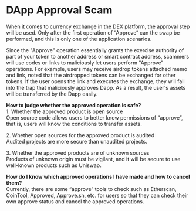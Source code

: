 # DApp Approval Scam

When it comes to currency exchange in the DEX platform, the approval step will be used. Only after the first operation of “Approve“ can the swap be performed, and this is only one of the application scenarios.&#x20;

Since the "Approve" operation essentially grants the exercise authority of part of your token to another address or smart contract address, scammers will use codes or links to maliciously let users perform "Approve" operations. For example, users may receive airdrop tokens attached memo and link, noted that the airdropped tokens can be exchanged for other tokens. If the user opens the link and executes the exchange, they will fall into the trap that maliciously approves Dapp. As a result, the user's assets will be transferred by the Dapp easily.

**How to judge whether the approved operation is safe?**\
1\. Whether the approved product is open source\
Open source code allows users to better know permissions of “approve”, that is, users will know the conditions to transfer assets.

2\. Whether open sources for the approved product is audited\
Audited projects are more secure than unaudited projects.

3\. Whether the approved products are of unknown sources\
Products of unknown origin must be vigilant, and it will be secure to use well-known products such as Uniswap.

**How do I know which approved operations I have made and how to cancel them?**\
Currently, there are some “approve” tools to check such as Etherscan, CoinTool, Approved, Approve.sh, etc. for users so that they can check their own approve status and cancel the approved operations.
